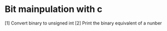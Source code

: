 # Bit mainpulation with c
[1] Convert binary to unsigned int
[2] Print the binary equivalent of a nunber

